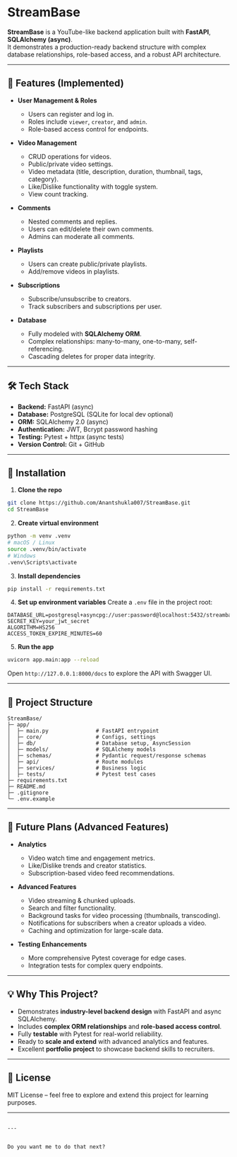 # StreamBase

**StreamBase** is a YouTube-like backend application built with **FastAPI**, **SQLAlchemy (async)**.  
It demonstrates a production-ready backend structure with complex database relationships, role-based access, and a robust API architecture.

---

## 🌟 Features (Implemented)

- **User Management & Roles**
  - Users can register and log in.
  - Roles include `viewer`, `creator`, and `admin`.
  - Role-based access control for endpoints.

- **Video Management**
  - CRUD operations for videos.
  - Public/private video settings.
  - Video metadata (title, description, duration, thumbnail, tags, category).
  - Like/Dislike functionality with toggle system.
  - View count tracking.

- **Comments**
  - Nested comments and replies.
  - Users can edit/delete their own comments.
  - Admins can moderate all comments.

- **Playlists**
  - Users can create public/private playlists.
  - Add/remove videos in playlists.

- **Subscriptions**
  - Subscribe/unsubscribe to creators.
  - Track subscribers and subscriptions per user.

- **Database**
  - Fully modeled with **SQLAlchemy ORM**.
  - Complex relationships: many-to-many, one-to-many, self-referencing.
  - Cascading deletes for proper data integrity.

---

## 🛠️ Tech Stack

- **Backend:** FastAPI (async)  
- **Database:** PostgreSQL (SQLite for local dev optional)  
- **ORM:** SQLAlchemy 2.0 (async)  
- **Authentication:** JWT, Bcrypt password hashing  
- **Testing:** Pytest + httpx (async tests)  
- **Version Control:** Git + GitHub  

---

## 🚀 Installation

1. **Clone the repo**

```bash
git clone https://github.com/Anantshukla007/StreamBase.git
cd StreamBase
````

2. **Create virtual environment**

```bash
python -m venv .venv
# macOS / Linux
source .venv/bin/activate
# Windows
.venv\Scripts\activate
```

3. **Install dependencies**

```bash
pip install -r requirements.txt
```

4. **Set up environment variables**
   Create a `.env` file in the project root:

```text
DATABASE_URL=postgresql+asyncpg://user:password@localhost:5432/streambase
SECRET_KEY=your_jwt_secret
ALGORITHM=HS256
ACCESS_TOKEN_EXPIRE_MINUTES=60
```

5. **Run the app**

```bash
uvicorn app.main:app --reload
```

Open `http://127.0.0.1:8000/docs` to explore the API with Swagger UI.

---

## 🧩 Project Structure

```
StreamBase/
├─ app/
│  ├─ main.py               # FastAPI entrypoint
│  ├─ core/                 # Configs, settings
│  ├─ db/                   # Database setup, AsyncSession
│  ├─ models/               # SQLAlchemy models
│  ├─ schemas/              # Pydantic request/response schemas
│  ├─ api/                  # Route modules
│  ├─ services/             # Business logic
│  ├─ tests/                # Pytest test cases
├─ requirements.txt
├─ README.md
├─ .gitignore
└─ .env.example
```

---

## 🔮 Future Plans (Advanced Features)

* **Analytics**

  * Video watch time and engagement metrics.
  * Like/Dislike trends and creator statistics.
  * Subscription-based video feed recommendations.

* **Advanced Features**

  * Video streaming & chunked uploads.
  * Search and filter functionality.
  * Background tasks for video processing (thumbnails, transcoding).
  * Notifications for subscribers when a creator uploads a video.
  * Caching and optimization for large-scale data.

* **Testing Enhancements**

  * More comprehensive Pytest coverage for edge cases.
  * Integration tests for complex query endpoints.

---

## 💡 Why This Project?

* Demonstrates **industry-level backend design** with FastAPI and async SQLAlchemy.
* Includes **complex ORM relationships** and **role-based access control**.
* Fully **testable** with Pytest for real-world reliability.
* Ready to **scale and extend** with advanced analytics and features.
* Excellent **portfolio project** to showcase backend skills to recruiters.

---

## 📄 License

MIT License – feel free to explore and extend this project for learning purposes.

---

```

---


Do you want me to do that next?
```
